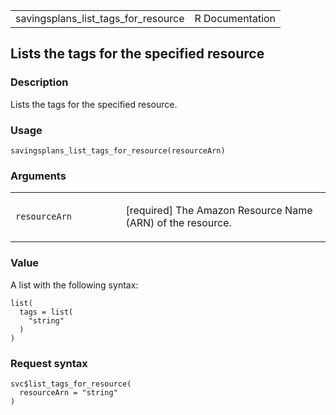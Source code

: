 <table style="width: 100%;">
<tbody>
<tr class="odd">
<td>savingsplans_list_tags_for_resource</td>
<td style="text-align: right;">R Documentation</td>
</tr>
</tbody>
</table>

## Lists the tags for the specified resource

### Description

Lists the tags for the specified resource.

### Usage

    savingsplans_list_tags_for_resource(resourceArn)

### Arguments

<table>
<colgroup>
<col style="width: 35%" />
<col style="width: 65%" />
</colgroup>
<tbody>
<tr class="odd">
<td><code
id="savingsplans_list_tags_for_resource_:_resourceArn">resourceArn</code></td>
<td><p>[required] The Amazon Resource Name (ARN) of the
resource.</p></td>
</tr>
</tbody>
</table>

### Value

A list with the following syntax:

    list(
      tags = list(
        "string"
      )
    )

### Request syntax

    svc$list_tags_for_resource(
      resourceArn = "string"
    )
